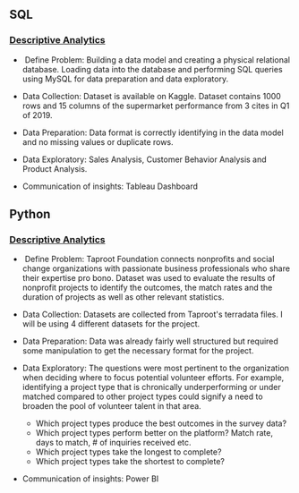 ## SQL

### [Descriptive Analytics](https://github.com/thienclaa/congenial-octo-memory/tree/main/Personal%20Projects/SQL)

  -  Define Problem: Building a data model and creating a physical relational database. Loading data into the database and performing SQL queries using MySQL for data preparation and data exploratory.
 
  - Data Collection: Dataset is available on Kaggle. Dataset contains 1000 rows and 15 columns of the supermarket performance from 3 cites in Q1 of 2019.

  - Data Preparation: Data format is correctly identifying in the data model and no missing values or duplicate rows.

  - Data Exploratory: Sales Analysis, Customer Behavior Analysis and Product Analysis.

  - Communication of insights: Tableau Dashboard

## Python

### [Descriptive Analytics](https://github.com/thienclaa/congenial-octo-memory/tree/main/Personal%20Projects/SQL)

  -  Define Problem: Taproot Foundation connects nonprofits and social change organizations with passionate business professionals who share their expertise pro bono. Dataset was used to evaluate the results of nonprofit projects to identify the outcomes, the match rates and the duration of projects as well as other relevant statistics.
 
  - Data Collection: Datasets are collected from Taproot's terradata files. I will be using 4 different datasets for the project.

  - Data Preparation: Data was already fairly well structured but required some manipulation to get the necessary format for the project.

  - Data Exploratory: The questions were most pertinent to the organization when deciding where to focus potential volunteer efforts. For example, identifying a project type that is chronically underperforming or under matched compared to other project types could signify a need to broaden the pool of volunteer talent in that area. 
    - Which project types produce the best outcomes in the survey data?
    - Which project types perform better on the platform? Match rate, days to match, # of inquiries received etc.
    - Which project types take the longest to complete?
    - Which project types take the shortest to complete?
      
  - Communication of insights: Power BI
